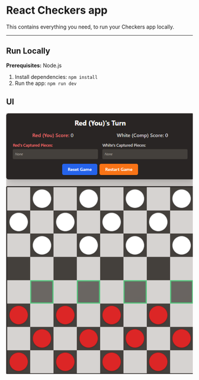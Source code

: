 # React Checkers app

This contains everything you need, to run your Checkers app locally.

---

## Run Locally

**Prerequisites:**  Node.js

1. Install dependencies:
   `npm install`
2. Run the app:
   `npm run dev`

## UI

![Checkers](assets/checkers.png)

